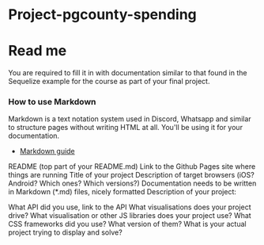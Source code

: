 # Project-pgcounty-spending
# Read me

You are required to fill it in with documentation similar to that found in the Sequelize example for the course as part of your final project.

### How to use Markdown
Markdown is a text notation system used in Discord, Whatsapp and similar to structure pages without writing HTML at all. You'll be using it for your documentation.
* [Markdown guide](https://www.markdownguide.org/cheat-sheet/)

README (top part of your README.md)
Link to the Github Pages site where things are running
Title of your project
Description of target browsers (iOS? Android? Which ones? Which versions?)
Documentation needs to be written in Markdown (*.md) files, nicely formatted
Description of your project:

What API did you use, link to the API
What visualisations does your project drive?
What visualisation or other JS libraries does your project use?
What CSS frameworks did you use? What version of them?
What is your actual project trying to display and solve?

